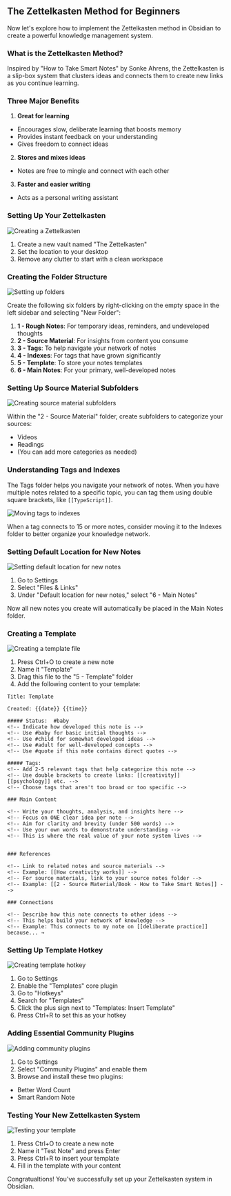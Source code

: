 ## The Zettelkasten Method for Beginners

Now let's explore how to implement the Zettelkasten method in Obsidian to create a powerful knowledge management system.

### What is the Zettelkasten Method?

Inspired by "How to Take Smart Notes" by Sonke Ahrens, the Zettelkasten is a slip-box system that clusters ideas and connects them to create new links as you continue learning.

### Three Major Benefits

1. **Great for learning**
- Encourages slow, deliberate learning that boosts memory
- Provides instant feedback on your understanding 
- Gives freedom to connect ideas

2. **Stores and mixes ideas**
- Notes are free to mingle and connect with each other

3. **Faster and easier writing**
- Acts as a personal writing assistant

### Setting Up Your Zettelkasten

![Creating a Zettelkasten](/docs/Assets/gifs/Birth%20of%20Zettelkasten.gif)

1. Create a new vault named "The Zettelkasten"
2. Set the location to your desktop
3. Remove any clutter to start with a clean workspace

### Creating the Folder Structure

![Setting up folders](/docs/Assets/gifs/Folder%20Set%20up.gif)

Create the following six folders by right-clicking on the empty space in the left sidebar and selecting "New Folder":

1. **1 - Rough Notes**: For temporary ideas, reminders, and undeveloped thoughts
2. **2 - Source Material**: For insights from content you consume
3. **3 - Tags**: To help navigate your network of notes
4. **4 - Indexes**: For tags that have grown significantly
5. **5 - Template**: To store your notes templates
6. **6 - Main Notes**: For your primary, well-developed notes

### Setting Up Source Material Subfolders

![Creating source material subfolders](/docs/Assets/gifs/Source%20Material.gif)

Within the "2 - Source Material" folder, create subfolders to categorize your sources:
- Videos
- Readings
- (You can add more categories as needed)

### Understanding Tags and Indexes

The Tags folder helps you navigate your network of notes. When you have multiple notes related to a specific topic, you can tag them using double square brackets, like `[[TypeScript]]`.

![Moving tags to indexes](/docs/Assets/gifs/Tags%20to%20Indexes.gif)

When a tag connects to 15 or more notes, consider moving it to the Indexes folder to better organize your knowledge network.

### Setting Default Location for New Notes

![Setting default location for new notes](/docs/Assets/gifs/Default%20Location%20for%20new%20notes.gif)

1. Go to Settings
2. Select "Files & Links"
3. Under "Default location for new notes," select "6 - Main Notes"

Now all new notes you create will automatically be placed in the Main Notes folder.

### Creating a Template

![Creating a template file](/docs/Assets/gifs/create_template_file.gif)

1. Press Ctrl+O to create a new note
2. Name it "Template"
3. Drag this file to the "5 - Template" folder
4. Add the following content to your template:

```
Title: Template

Created: {{date}} {{time}}

##### Status:  #baby
<!-- Indicate how developed this note is --> 
<!-- Use #baby for basic initial thoughts --> 
<!-- Use #child for somewhat developed ideas --> 
<!-- Use #adult for well-developed concepts -->
<!-- Use #quote if this note contains direct quotes -->

##### Tags: 
<!-- Add 2-5 relevant tags that help categorize this note --> 
<!-- Use double brackets to create links: [[creativity]] [[psychology]] etc. --> 
<!-- Choose tags that aren't too broad or too specific --> 

### Main Content

<!-- Write your thoughts, analysis, and insights here -->
<!-- Focus on ONE clear idea per note --> 
<!-- Aim for clarity and brevity (under 500 words) -->
<!-- Use your own words to demonstrate understanding -->
<!-- This is where the real value of your note system lives -->


### References

<!-- Link to related notes and source materials --> 
<!-- Example: [[How creativity works]] --> 
<!-- For source materials, link to your source notes folder --> 
<!-- Example: [[2 - Source Material/Book - How to Take Smart Notes]] -->

### Connections

<!-- Describe how this note connects to other ideas --> 
<!-- This helps build your network of knowledge --> 
<!-- Example: This connects to my note on [[deliberate practice]] because... →
```

### Setting Up Template Hotkey

![Creating template hotkey](/docs/Assets/gifs/create_template_hotkey_and_core_plug_in.gif)

1. Go to Settings
2. Enable the "Templates" core plugin
3. Go to "Hotkeys"
4. Search for "Templates"
5. Click the plus sign next to "Templates: Insert Template"
6. Press Ctrl+R to set this as your hotkey

### Adding Essential Community Plugins

![Adding community plugins](/docs/Assets/gifs/community%20plug%20in.gif)

1. Go to Settings 
2. Select "Community Plugins" and enable them
3. Browse and install these two plugins:
- Better Word Count
- Smart Random Note

### Testing Your New Zettelkasten System

![Testing your template](/docs/Assets/gifs/Test%20Note%20with%20Template.gif)

1. Press Ctrl+O to create a new note
2. Name it "Test Note" and press Enter
3. Press Ctrl+R to insert your template
4. Fill in the template with your content

Congratualtions! You've successfully set up your Zettelkasten system in Obsidian. 





